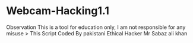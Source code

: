 # Webcam-Hacking1.1
Observation This is a tool for education only, I am not responsible for any misuse > This Script Coded By pakistani Ethical Hacker Mr Sabaz ali khan
